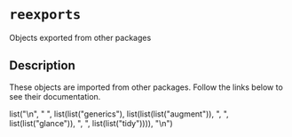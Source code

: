# `reexports`

Objects exported from other packages


## Description

These objects are imported from other packages. Follow the links
 below to see their documentation.
 
 list("\n", "  ", list(list("generics"), list(list(list("augment")), ", ", list(list("glance")), ", ", list(list("tidy")))), "\n")


